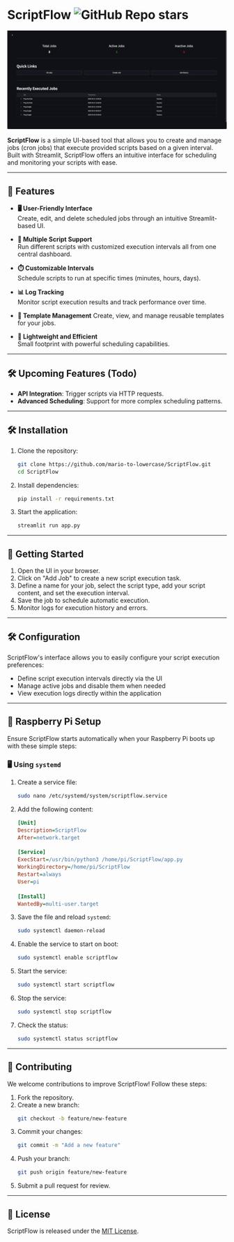 # ScriptFlow  ![GitHub Repo stars](https://img.shields.io/github/stars/mario-to-lowercase/scriptflow)

![Dashboard Preview](https://raw.githubusercontent.com/mario-to-lowercase/ScriptFlow/refs/heads/master/assets/home.png)

**ScriptFlow** is a simple UI-based tool that allows you to create and manage jobs (cron jobs) that execute provided scripts based on a given interval. Built with Streamlit, ScriptFlow offers an intuitive interface for scheduling and monitoring your scripts with ease.

---

## 🌟 Features  

- **🖥️ User-Friendly Interface**  
  Create, edit, and delete scheduled jobs through an intuitive Streamlit-based UI.

- **📜 Multiple Script Support**  
  Run different scripts with customized execution intervals all from one central dashboard.

- **⏱️ Customizable Intervals**  
  Schedule scripts to run at specific times (minutes, hours, days).

- **📊 Log Tracking**  
  Monitor script execution results and track performance over time.

- **📝 Template Management**
   Create, view, and manage reusable templates for your jobs.

- **🚀 Lightweight and Efficient**  
  Small footprint with powerful scheduling capabilities.

---

## 🛠️ Upcoming Features (Todo)  

- **API Integration**: Trigger scripts via HTTP requests.
- **Advanced Scheduling**: Support for more complex scheduling patterns.

---

## 🛠️ Installation  

1. Clone the repository:  
   ```bash
   git clone https://github.com/mario-to-lowercase/ScriptFlow.git
   cd ScriptFlow
   ```
2. Install dependencies:  
   ```bash
   pip install -r requirements.txt
   ```
3. Start the application:  
   ```bash
   streamlit run app.py
   ```

---

## 🚀 Getting Started  

1. Open the UI in your browser.
2. Click on "Add Job" to create a new script execution task.
3. Define a name for your job, select the script type, add your script content, and set the execution interval.
4. Save the job to schedule automatic execution.
5. Monitor logs for execution history and errors.

---

## 🛠️ Configuration

ScriptFlow's interface allows you to easily configure your script execution preferences:

- Define script execution intervals directly via the UI
- Manage active jobs and disable them when needed
- View execution logs directly within the application

---

## 🍓 Raspberry Pi Setup  

Ensure ScriptFlow starts automatically when your Raspberry Pi boots up with these simple steps:

### 🖥️ Using `systemd`

1. Create a service file:  
   ```bash
   sudo nano /etc/systemd/system/scriptflow.service
   ```

2. Add the following content:  
   ```ini
   [Unit]
   Description=ScriptFlow
   After=network.target

   [Service]
   ExecStart=/usr/bin/python3 /home/pi/ScriptFlow/app.py
   WorkingDirectory=/home/pi/ScriptFlow
   Restart=always
   User=pi

   [Install]
   WantedBy=multi-user.target
   ```

3. Save the file and reload `systemd`:  
   ```bash
   sudo systemctl daemon-reload
   ```

4. Enable the service to start on boot:  
   ```bash
   sudo systemctl enable scriptflow
   ```

5. Start the service:  
   ```bash
   sudo systemctl start scriptflow
   ```

6. Stop the service:  
   ```bash
   sudo systemctl stop scriptflow
   ```

7. Check the status:  
   ```bash
   sudo systemctl status scriptflow
   ```

---

## 🤝 Contributing  

We welcome contributions to improve ScriptFlow! Follow these steps:  

1. Fork the repository.  
2. Create a new branch:  
   ```bash
   git checkout -b feature/new-feature
   ```  
3. Commit your changes:  
   ```bash
   git commit -m "Add a new feature"
   ```  
4. Push your branch:  
   ```bash
   git push origin feature/new-feature
   ```  
5. Submit a pull request for review.  

---

## 📜 License  

ScriptFlow is released under the [MIT License](https://github.com/mario-to-lowercase/ScriptFlow/blob/master/LICENSE).